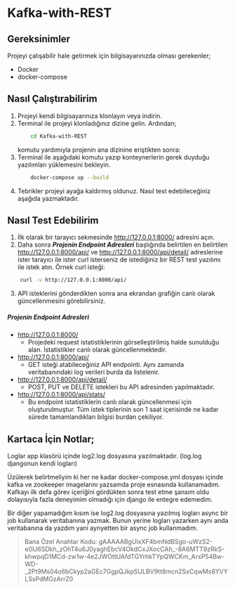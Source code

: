 # Kafka-with-REST


## Gereksinimler

Projeyi çalışabilir hale getirmek için bilgisayarınızda olması gerekenler;

* Docker
* docker-compose


## Nasıl Çalıştırabilirim

1. Projeyi kendi bilgisayarınıza klonlayın veya indirin.
2. Terminal ile projeyi klonladığınız dizine gelin. Ardından;
    ```bash
        cd Kafka-with-REST
    ```
    komutu yardımıyla projenin ana dizinine eriştikten sonra:
3. Terminal ile aşağıdaki komutu yazıp konteynerlerin gerek duyduğu yazılımları yüklemesini bekleyin.
    ```bash
        docker-compose up --build
    ```
4. Tebrikler projeyi ayağa kaldırmış oldunuz. Nasıl test edebileceğiniz aşağıda yazmaktadır.


## Nasıl Test Edebilirim

1. İlk olarak bir tarayıcı sekmesinde http://127.0.0.1:8000/ adresini açın.
2. Daha sonra **_Projenin Endpoint Adresleri_** başlığında belirtilen en belirtilen http://127.0.0.1:8000/api/ ve http://127.0.0.1:8000/api/detail/ adreslerine ister tarayıcı ile ister curl isterseniz de istediğiniz bir REST test yazılımı ile istek atın. Örnek curl isteği: 
```bash
    curl -v http://127.0.0.1:8000/api/
```
3. API isteklerini gönderdikten sonra ana ekrandan grafiğin canlı olarak güncellenmesini görebilirsiniz.

##### Projenin Endpoint Adresleri

* http://127.0.0.1:8000/
    - Projedeki request istatistiklerinin görselleştirilmiş halde sunulduğu alan. İstatistikler canlı olarak güncellenmektedir.
* http://127.0.0.1:8000/api/
    - GET isteği atabileceğiniz API endpointi. Aynı zamanda veritabanındaki log verileri burda da listelenir.
* http://127.0.0.1:8000/api/detail/
    - POST, PUT ve DELETE istekleri bu API adresinden yapılmaktadır.
* http://127.0.0.1:8000/api/stats/
    - Bu endpoint istatistiklerin canlı olarak güncellenmesi için oluşturulmuştur. Tüm istek tiplerinin son 1 saat içerisinde ne kadar sürede tamamlandıkları bilgisi burdan çekiliyor.


## Kartaca İçin Notlar;

Loglar app klasörü içinde log2.log dosyasına yazılmaktadır. (log.log djangonun kendi logları)

Üzülerek belirtmeliyim ki her ne kadar docker-compose.yml dosyası içinde kafka ve zookeeper imagelarını yazsamda proje esnasında kullanamadım. Kafkayı ilk defa görev içeriğini gördükten sonra test etme şansım oldu dolayısıyla fazla deneyimim olmadığı için django ile entegre edemedim. 

Bir diğer yapamadığım kısım ise log2.log dosyasına yazılmış logları async bir job kullanarak veritabanına yazmak. Bunun yerine logları yazarken aynı anda veritabanına da yazdım yani ayrıyetten bir async job kullanmadım.

> Bana Özel Anahtar Kodu: gAAAAABgUIxXF4bmNdBSgo-uWzS2-e0IJ6SDkh_zOhT4u6J0yaghEbcV4OkdCxJXocCAh_-8A6MTT9zRkS-khwpqD1MCd-zw1w-4e2JWOttUAfdTGYrhkTYpQWCKm_ArxP54Bw-WD-_2Pt9Ms04o6bCkyp2aGEc7GgpQJkpSULBV9tt8mcn2SxCqwMs8YVYLSsPdMGzArrZ0


